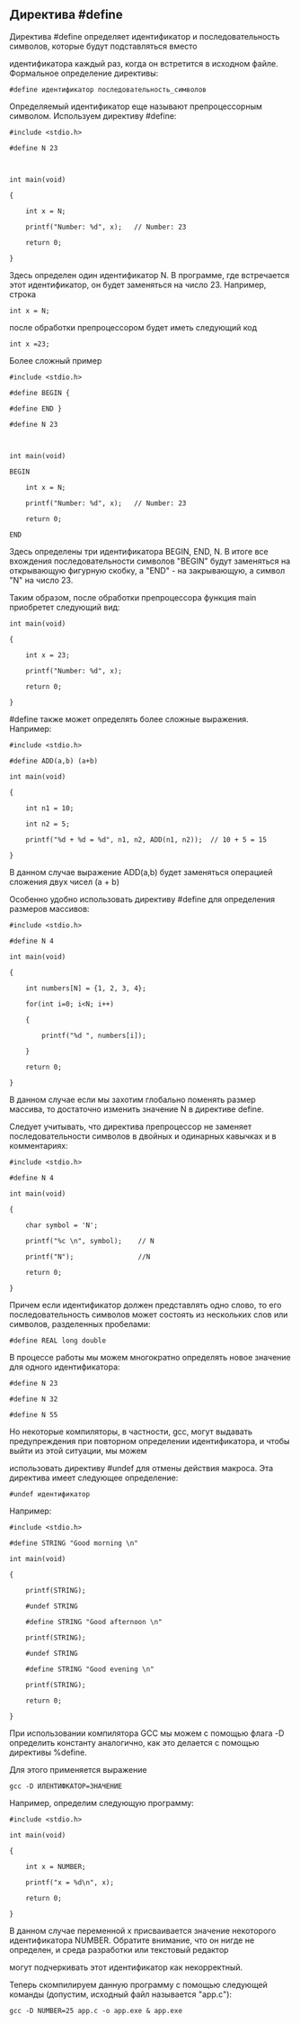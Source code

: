 ## Директива #define

Директива #define определяет идентификатор и последовательность символов, которые будут подставляться вместо 

идентификатора каждый раз, когда он встретится в исходном файле. Формальное определение директивы:

```
#define идентификатор последовательность_символов
```

Определяемый идентификатор еще называют препроцессорным символом. Используем директиву #define:

```
#include <stdio.h>

#define N 23

 

int main(void)

{

	int x = N;

    printf("Number: %d", x);   // Number: 23

    return 0;

}
```

Здесь определен один идентификатор N. В программе, где встречается этот идентификатор, он будет заменяться на число 23. Например, строка

```
int x = N;
```

после обработки препроцессором будет иметь следующий код

```
int x =23;
```

Более сложный пример

```
#include <stdio.h>

#define BEGIN {

#define END }

#define N 23

 

int main(void)

BEGIN

	int x = N;

    printf("Number: %d", x);   // Number: 23

    return 0;

END
```

Здесь определены три идентификатора BEGIN, END, N. В итоге все вхождения последовательности символов "BEGIN" будут заменяться на открывающую фигурную скобку, а "END" - на закрывающую, а символ "N" на число 23.

Таким образом, после обработки препроцессора функция main приобретет следующий вид:

```
int main(void)

{

	int x = 23;

	printf("Number: %d", x);

	return 0;

}
```

#define также может определять более сложные выражения. Например:

```
#include <stdio.h>

#define ADD(a,b) (a+b)

int main(void)

{

	int n1 = 10;

    int n2 = 5;

    printf("%d + %d = %d", n1, n2, ADD(n1, n2));  // 10 + 5 = 15

}
```

В данном случае выражение ADD(a,b) будет заменяться операцией сложения двух чисел (a + b)

Особенно удобно использовать директиву #define для определения размеров массивов:

```
#include <stdio.h>

#define N 4

int main(void)

{

	int numbers[N] = {1, 2, 3, 4};

	for(int i=0; i<N; i++)

	{

		printf("%d ", numbers[i]);

	}

	return 0;

}
```

В данном случае если мы захотим глобально поменять размер массива, то достаточно изменить значение N в директиве define.

Следует учитывать, что директива препроцессор не заменяет последовательности символов в двойных и одинарных кавычках и в комментариях:

```
#include <stdio.h>

#define N 4

int main(void)

{

	char symbol = 'N';

	printf("%c \n", symbol);	// N

	printf("N");				//N

	return 0;

}
```

Причем если идентификатор должен представлять одно слово, то его последовательность символов может состоять из нескольких слов или символов, разделенных пробелами:

```
#define REAL long double
```

В процессе работы мы можем многократно определять новое значение для одного идентификатора:

```
#define N 23

#define N 32

#define N 55
```

Но некоторые компиляторы, в частности, gcc, могут выдавать предупреждения при повторном определении идентификатора, и чтобы выйти из этой ситуации, мы можем 

использовать директиву #undef для отмены действия макроса. Эта директива имеет следующее определение:

```
#undef идентификатор
```

Например:

```
#include <stdio.h>

#define STRING "Good morning \n"

int main(void)

{

	printf(STRING);

	#undef STRING

	#define STRING "Good afternoon \n"

	printf(STRING);

	#undef STRING

	#define STRING "Good evening \n"

	printf(STRING);

	return 0;

}
```

При использовании компилятора GCC мы можем с помощью флага -D определить константу аналогично, как это делается с помощью директивы %define. 

Для этого применяется выражение

```
gcc -D ИЛЕНТИФКАТОР=ЗНАЧЕНИЕ
```

Например, определим следующую программу:

```
#include <stdio.h>

int main(void)

{

    int x = NUMBER;

    printf("x = %d\n", x);

    return 0;

}
```

В данном случае переменной x присваивается значение некоторого идентификатора NUMBER. Обратите внимание, что он нигде не определен, и среда разработки или текстовый редактор 

могут подчеркивать этот идентификатор как некорректный.

Теперь скомпилируем данную программу с помощью следующей команды (допустим, исходный файл называется "app.c"):

```
gcc -D NUMBER=25 app.c -o app.exe & app.exe
```

